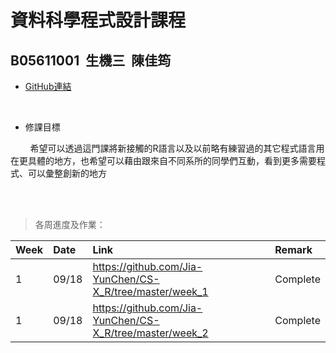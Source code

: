  # 資料科學程式設計課程
  ## B05611001&nbsp;&nbsp;生機三&nbsp;&nbsp;陳佳筠<br>

 - [GitHub連結](https://github.com/Jia-YunChen/)
<br>

 - 修課目標<br>

&nbsp;&nbsp;&nbsp;&nbsp;&nbsp;&nbsp;&nbsp;&nbsp;希望可以透過這門課將新接觸的R語言以及以前略有練習過的其它程式語言用在更具體的地方，也希望可以藉由跟來自不同系所的同學們互動，看到更多需要程式、可以彙整創新的地方

<br>
<br>

 > 各周進度及作業：<br>

| Week  | Date    | Link                                                            | Remark                                         |
|-------|:--------|:----------------------------------------------------------------|:-----------------------------------------------|
|   1   | 09/18   | https://github.com/Jia-YunChen/CS-X_R/tree/master/week_1        | Complete                                       |
|   1   | 09/18   | https://github.com/Jia-YunChen/CS-X_R/tree/master/week_2        | Complete                                       |
